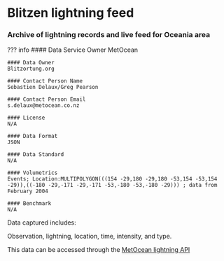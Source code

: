 # Blitzen lightning feed

### Archive of lightning records and live feed for Oceania area

??? info 
    #### Data Service Owner
    MetOcean

    #### Data Owner
    Blitzortung.org

    #### Contact Person Name
    Sebastien Delaux/Greg Pearson

    #### Contact Person Email
    s.delaux@metocean.co.nz

    #### License
    N/A

    #### Data Format
    JSON

    #### Data Standard
    N/A

    #### Volumetrics
    Events; Location:MULTIPOLYGON(((154 -29,180 -29,180 -53,154 -53,154 -29)),((-180 -29,-171 -29,-171 -53,-180 -53,-180 -29))) ; data from February 2004

    #### Benchmark
    N/A
    
	
Data captured includes:

Observation, lightning, location, time, intensity, and type.

This data can be accessed through the [MetOcean lightning API](https://metocean.github.io/lightning/)

